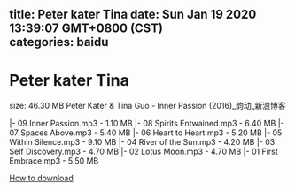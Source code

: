 
title: Peter kater Tina
date: Sun Jan 19 2020 13:39:07 GMT+0800 (CST)    
categories: baidu
---

# Peter kater Tina
size: 46.30 MB
 Peter Kater & Tina Guo - Inner Passion (2016)_韵动_新浪博客
 
|- 09 Inner Passion.mp3 - 1.10 MB
|- 08 Spirits Entwained.mp3 - 6.40 MB
|- 07 Spaces Above.mp3 - 5.40 MB
|- 06 Heart to Heart.mp3 - 5.20 MB
|- 05 Within Silence.mp3 - 9.10 MB
|- 04 River of the Sun.mp3 - 4.20 MB
|- 03 Self Discovery.mp3 - 4.70 MB
|- 02 Lotus Moon.mp3 - 4.70 MB
|- 01 First Embrace.mp3 - 5.50 MB

[How to download](https://bpcam.bemobtrk.com/go/2ceec3aa-1ca2-46d6-b9ff-aaa5c184517c?jno=1820)